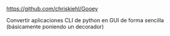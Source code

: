 https://github.com/chriskiehl/Gooey

Convertir aplicaciones CLI de python en GUI de forma sencilla (básicamente poniendo un decorador)
